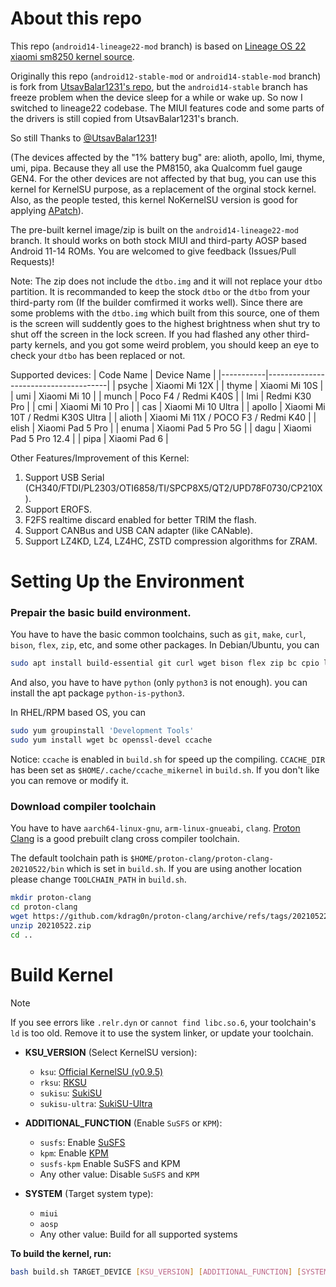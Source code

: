# About this repo

This repo (`android14-lineage22-mod` branch) is based on [Lineage OS 22 xiaomi sm8250 kernel source](https://github.com/LineageOS/android_kernel_xiaomi_sm8250).

Originally this repo (`android12-stable-mod` or `android14-stable-mod` branch) is fork from [UtsavBalar1231's repo](https://github.com/UtsavBalar1231/kernel_xiaomi_sm8250), but the `android14-stable` branch has freeze problem when the device sleep for a while or wake up. So now I switched to lineage22 codebase. The MIUI features code and some parts of the drivers is still copied from UtsavBalar1231's branch.

So still Thanks to [@UtsavBalar1231](https://github.com/UtsavBalar1231/)!

(The devices affected by the "1% battery bug" are: alioth, apollo, lmi, thyme, umi, pipa. Because they all use the PM8150, aka Qualcomm fuel gauge GEN4. For the other devices are not affected by that bug, you can use this kernel for KernelSU purpose, as a replacement of the orginal stock kernel. Also, as the people tested, this kernel NoKernelSU version is good for applying [APatch](https://github.com/bmax121/APatch)).

The pre-built kernel image/zip is built on the `android14-lineage22-mod` branch. It should works on both stock MIUI and third-party AOSP based Android 11-14 ROMs. You are welcomed to give feedback (Issues/Pull Requests)!

Note: The zip does not include the `dtbo.img` and it will not replace your `dtbo` partition. It is recommanded to keep the stock `dtbo` or the `dtbo` from your third-party rom (If the builder comfirmed it works well). Since there are some problems with the `dtbo.img` which built from this source, one of them is the screen will suddently goes to the highest brightness when shut try to shut off the screen in the lock screen. If you had flashed any other third-party kernels, and you got some weird problem, you should keep an eye to check your `dtbo` has been replaced or not. 

Supported devices:
| Code Name | Device Name                          |
|-----------|--------------------------------------|
| psyche    | Xiaomi Mi 12X                        |
| thyme     | Xiaomi Mi 10S                        |
| umi       | Xiaomi Mi 10                         |
| munch     | Poco F4 / Redmi K40S                 |
| lmi       | Redmi K30 Pro                        |
| cmi       | Xiaomi Mi 10 Pro                     |
| cas       | Xiaomi Mi 10 Ultra                   |
| apollo    | Xiaomi Mi 10T / Redmi K30S Ultra     |
| alioth    | Xiaomi Mi 11X / POCO F3 / Redmi K40  |
| elish     | Xiaomi Pad 5 Pro                     |
| enuma     | Xiaomi Pad 5 Pro 5G                  |
| dagu      | Xiaomi Pad 5 Pro 12.4                |
| pipa      | Xiaomi Pad 6                         |

Other Features/Improvement of this Kernel:
1. Support USB Serial (CH340/FTDI/PL2303/OTI6858/TI/SPCP8X5/QT2/UPD78F0730/CP210X).
2. Support EROFS.
3. F2FS realtime discard enabled for better TRIM the flash.
4. Support CANBus and USB CAN adapter (like CANable).
5. Support LZ4KD, LZ4, LZ4HC, ZSTD compression algorithms for ZRAM.

# Setting Up the Environment
### Prepair the basic build environment.

You have to have the basic common toolchains, such as `git`, `make`, `curl`, `bison`, `flex`, `zip`, etc, and some other packages.
In Debian/Ubuntu, you can
```bash
sudo apt install build-essential git curl wget bison flex zip bc cpio libssl-dev ccache
```
And also, you have to have `python` (only `python3` is not enough). you can install the apt package `python-is-python3`.

In RHEL/RPM based OS, you can
```bash
sudo yum groupinstall 'Development Tools'
sudo yum install wget bc openssl-devel ccache
```

Notice: `ccache` is enabled in `build.sh` for speed up the compiling. `CCACHE_DIR` has been set as `$HOME/.cache/ccache_mikernel` in `build.sh`. If you don't like you can remove or modify it.

### Download compiler toolchain

You have to have `aarch64-linux-gnu`, `arm-linux-gnueabi`, `clang`. [Proton Clang](https://github.com/kdrag0n/proton-clang/) is a good prebuilt clang cross compiler toolchain.

The default toolchain path is `$HOME/proton-clang/proton-clang-20210522/bin` which is set in `build.sh`. If you are using another location please change `TOOLCHAIN_PATH` in `build.sh`.

```bash
mkdir proton-clang
cd proton-clang
wget https://github.com/kdrag0n/proton-clang/archive/refs/tags/20210522.zip
unzip 20210522.zip
cd ..
```

# Build Kernel

> [!NOTE]
> If you see errors like `.relr.dyn` or `cannot find libc.so.6`, your toolchain's `ld` is too old. Remove it to use the system linker, or update your toolchain.
    
* **KSU_VERSION** (Select KernelSU version):

  * `ksu`: [Official KernelSU (v0.9.5)](https://github.com/tiann/KernelSU/tree/v0.9.5)
  * `rksu`: [RKSU](https://github.com/rsuntk/KernelSU)
  * `sukisu`: [SukiSU](https://github.com/ShirkNeko/KernelSU)
  * `sukisu-ultra`: [SukiSU-Ultra](https://github.com/SukiSU-Ultra/SukiSU-Ultra)

* **ADDITIONAL_FUNCTION** (Enable `SuSFS` or `KPM`):

  * `susfs`: Enable [SuSFS](https://gitlab.com/simonpunk/susfs4ksu)
  * `kpm`: Enable [KPM](https://github.com/SukiSU-Ultra/SukiSU_KernelPatch_patch)
  * `susfs-kpm` Enable SuSFS and KPM
  * Any other value: Disable `SuSFS` and `KPM`

* **SYSTEM** (Target system type):

  * `miui`
  * `aosp`
  * Any other value: Build for all supported systems

**To build the kernel, run:**
    
```bash
bash build.sh TARGET_DEVICE [KSU_VERSION] [ADDITIONAL_FUNCTION] [SYSTEM]
```
